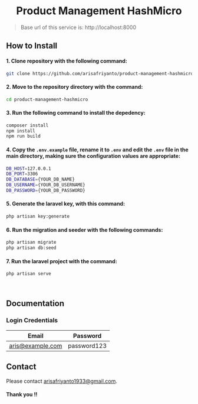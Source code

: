 <h1 align="center">Product Management HashMicro</h1>

> Base url of this service is: http://localhost:8000

## How to Install

#### 1. Clone repository with the following command:

```bash
git clone https://github.com/arisafriyanto/product-management-hashmicro.git
```

#### 2. Move to the repository directory with the command:

```bash
cd product-management-hashmicro
```

#### 3. Run the following command to install the depedency:

```bash
composer install
npm install
npm run build
```

#### 4. Copy the `.env.example` file, rename it to `.env` and edit the `.env` file in the main directory, making sure the configuration values are appropriate:

```bash
DB_HOST=127.0.0.1
DB_PORT=3306
DB_DATABASE={YOUR_DB_NAME}
DB_USERNAME={YOUR_DB_USERNAME}
DB_PASSWORD={YOUR_DB_PASSWORD}
```

#### 5. Generate the laravel key, with this command:

```bash
php artisan key:generate
```

#### 6. Run the migration and seeder with the following commands:

```bash
php artisan migrate
php artisan db:seed
```

#### 7. Run the laravel project with the command:

```bash
php artisan serve
```

   <br>
  
## Documentation
### Login Credentials

| Email                 | Password    |
|-----------------------|-----------  |
| aris@example.com      | password123 |

## Contact

Please contact [arisafriyanto1933@gmail.com](mailto:arisafriyanto1933@gmail.com).

#### Thank you !!
